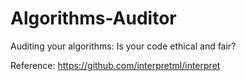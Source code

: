 # Algorithms-Auditor
Auditing your algorithms: Is your code ethical and fair?

Reference: https://github.com/interpretml/interpret
